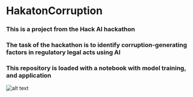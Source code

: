 # HakatonCorruption
### This is a project from the Hack AI hackathon
### The task of the hackathon is to identify corruption-generating factors in regulatory legal acts using AI
### This repository is loaded with a notebook with model training, and application
![alt text](https://github.com/LevProg/[HakatonCorruption]/blob/master/scrin1.png?raw=true)
